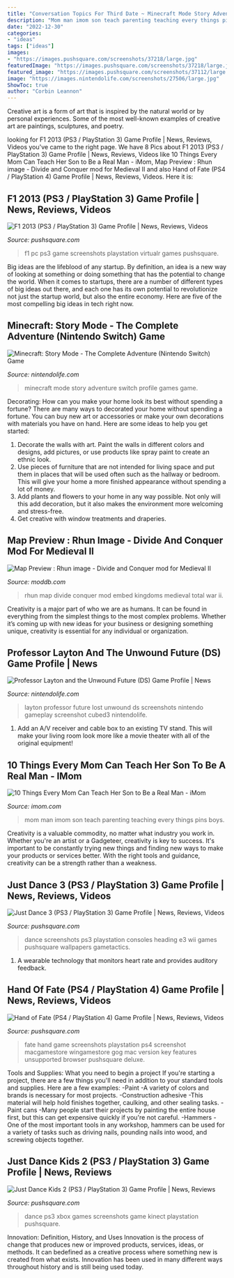 ```yaml
---
title: "Conversation Topics For Third Date ~ Minecraft Mode Story Adventure Switch Profile Games Game"
description: "Mom man imom son teach parenting teaching every things pins boys"
date: "2022-12-30"
categories:
- "ideas"
tags: ["ideas"]
images:
- "https://images.pushsquare.com/screenshots/37218/large.jpg"
featuredImage: "https://images.pushsquare.com/screenshots/37218/large.jpg"
featured_image: "https://images.pushsquare.com/screenshots/37112/large.jpg"
image: "https://images.nintendolife.com/screenshots/27506/large.jpg"
ShowToc: true
author: "Corbin Leannon"
---
```



Creative art is a form of art that is inspired by the natural world or by personal experiences. Some of the most well-known examples of creative art are paintings, sculptures, and poetry.

	

		
looking for F1 2013 (PS3 / PlayStation 3) Game Profile | News, Reviews, Videos you've came to the right page. We have 8 Pics about F1 2013 (PS3 / PlayStation 3) Game Profile | News, Reviews, Videos like 10 Things Every Mom Can Teach Her Son to Be a Real Man - iMom, Map Preview : Rhun image - Divide and Conquer mod for Medieval II and also Hand of Fate (PS4 / PlayStation 4) Game Profile | News, Reviews, Videos. Here it is:
		
    
## F1 2013 (PS3 / PlayStation 3) Game Profile | News, Reviews, Videos

<img loading=lazy src="https://images.pushsquare.com/screenshots/53325/large.jpg" onerror="this.onerror=null;this.src='https://tse3.mm.bing.net/th?id=OIP.PkAAXhdzP40Wm93pX3tuBAHaEK&amp;pid=15.1';" alt="F1 2013 (PS3 / PlayStation 3) Game Profile | News, Reviews, Videos">

_Source: pushsquare.com_

>f1 pc ps3 game screenshots playstation virtualr games pushsquare. 

	

Big ideas are the lifeblood of any startup. By definition, an idea is a new way of looking at something or doing something that has the potential to change the world. When it comes to startups, there are a number of different types of big ideas out there, and each one has its own potential to revolutionize not just the startup world, but also the entire economy. Here are five of the most compelling big ideas in tech right now.

    
## Minecraft: Story Mode - The Complete Adventure (Nintendo Switch) Game

<img loading=lazy src="https://images.nintendolife.com/7662d959d7675/1280x720.jpg" onerror="this.onerror=null;this.src='https://tse1.mm.bing.net/th?id=OIP.hd7vYEaBwjtktW7Cz1xT0wHaEK&amp;pid=15.1';" alt="Minecraft: Story Mode - The Complete Adventure (Nintendo Switch) Game">

_Source: nintendolife.com_

>minecraft mode story adventure switch profile games game. 

	

Decorating: How can you make your home look its best without spending a fortune?
There are many ways to decorated your home without spending a fortune. You can buy new art or accessories or make your own decorations with materials you have on hand. Here are some ideas to help you get started: 
1. Decorate the walls with art. Paint the walls in different colors and designs, add pictures, or use products like spray paint to create an ethnic look. 
2. Use pieces of furniture that are not intended for living space and put them in places that will be used often such as the hallway or bedroom. This will give your home a more finished appearance without spending a lot of money. 
3. Add plants and flowers to your home in any way possible. Not only will this add decoration, but it also makes the environment more welcoming and stress-free. 
4. Get creative with window treatments and draperies.

    
## Map Preview : Rhun Image - Divide And Conquer Mod For Medieval II

<img loading=lazy src="http://media.moddb.com/cache/images/mods/1/22/21249/thumb_620x2000/Rhun_Preview_1.png" onerror="this.onerror=null;this.src='https://tse1.mm.bing.net/th?id=OIP.h3_iurobFkkqFBfdM-7ZXQHaEK&amp;pid=15.1';" alt="Map Preview : Rhun image - Divide and Conquer mod for Medieval II">

_Source: moddb.com_

>rhun map divide conquer mod embed kingdoms medieval total war ii. 

	

Creativity is a major part of who we are as humans. It can be found in everything from the simplest things to the most complex problems. Whether it’s coming up with new ideas for your business or designing something unique, creativity is essential for any individual or organization.

    
## Professor Layton And The Unwound Future (DS) Game Profile | News

<img loading=lazy src="https://images.nintendolife.com/screenshots/27506/large.jpg" onerror="this.onerror=null;this.src='https://tse4.mm.bing.net/th?id=OIP.X4DQS6BbZHYwnPw7TRAPRwAAAA&amp;pid=15.1';" alt="Professor Layton and the Unwound Future (DS) Game Profile | News">

_Source: nintendolife.com_

>layton professor future lost unwound ds screenshots nintendo gameplay screenshot cubed3 nintendolife. 

	

1. Add an A/V receiver and cable box to an existing TV stand. This will make your living room look more like a movie theater with all of the original equipment!

    
## 10 Things Every Mom Can Teach Her Son To Be A Real Man - IMom

<img loading=lazy src="https://www.imom.com/wp-content/uploads/2014/06/be-a-real-man1.jpg" onerror="this.onerror=null;this.src='https://tse2.mm.bing.net/th?id=OIP.jwV-4ycX9insKbeT5mLLvQHaDt&amp;pid=15.1';" alt="10 Things Every Mom Can Teach Her Son to Be a Real Man - iMom">

_Source: imom.com_

>mom man imom son teach parenting teaching every things pins boys. 

	

Creativity is a valuable commodity, no matter what industry you work in. Whether you're an artist or a Gadgeteer, creativity is key to success. It's important to be constantly trying new things and finding new ways to make your products or services better. With the right tools and guidance, creativity can be a strength rather than a weakness.

    
## Just Dance 3 (PS3 / PlayStation 3) Game Profile | News, Reviews, Videos

<img loading=lazy src="https://images.pushsquare.com/screenshots/37218/large.jpg" onerror="this.onerror=null;this.src='https://tse2.mm.bing.net/th?id=OIP.ly9Sg1NlTlNbE7nhKfQy1QHaEK&amp;pid=15.1';" alt="Just Dance 3 (PS3 / PlayStation 3) Game Profile | News, Reviews, Videos">

_Source: pushsquare.com_

>dance screenshots ps3 playstation consoles heading e3 wii games pushsquare wallpapers gametactics. 

	

1. A wearable technology that monitors heart rate and provides auditory feedback.

    
## Hand Of Fate (PS4 / PlayStation 4) Game Profile | News, Reviews, Videos

<img loading=lazy src="http://images.pushsquare.com/screenshots/65681/large.jpg" onerror="this.onerror=null;this.src='https://tse4.mm.bing.net/th?id=OIP.GBzOYNxrneqTtrFGKWGtLAHaEK&amp;pid=15.1';" alt="Hand of Fate (PS4 / PlayStation 4) Game Profile | News, Reviews, Videos">

_Source: pushsquare.com_

>fate hand game screenshots playstation ps4 screenshot macgamestore wingamestore gog mac version key features unsupported browser pushsquare deluxe. 

	

Tools and Supplies: What you need to begin a project
If you're starting a project, there are a few things you'll need in addition to your standard tools and supplies. Here are a few examples: 
-Paint -A variety of colors and brands is necessary for most projects. 
-Construction adhesive -This material will help hold finishes together, caulking, and other sealing tasks. 
-Paint cans -Many people start their projects by painting the entire house first, but this can get expensive quickly if you're not careful. 
-Hammers -One of the most important tools in any workshop, hammers can be used for a variety of tasks such as driving nails, pounding nails into wood, and screwing objects together.

    
## Just Dance Kids 2 (PS3 / PlayStation 3) Game Profile | News, Reviews

<img loading=lazy src="https://images.pushsquare.com/screenshots/37112/large.jpg" onerror="this.onerror=null;this.src='https://tse1.mm.bing.net/th?id=OIP.17U6-mapkettAcHLXMepXwHaEK&amp;pid=15.1';" alt="Just Dance Kids 2 (PS3 / PlayStation 3) Game Profile | News, Reviews">

_Source: pushsquare.com_

>dance ps3 xbox games screenshots game kinect playstation pushsquare. 

	

Innovation: Definition, History, and Uses
Innovation is the process of change that produces new or improved products, services, ideas, or methods. It can bedefined as a creative process where something new is created from what exists. Innovation has been used in many different ways throughout history and is still being used today.

